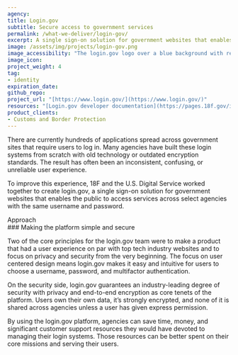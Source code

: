 ```yaml
---
agency:
title: Login.gov
subtitle: Secure access to government services
permalink: /what-we-deliver/login-gov/
excerpt: A single sign-on solution for government websites that enables the public to access services across select agencies with the same username and password.
image: /assets/img/projects/login-gov.png
image_accessibility: "The login.gov logo over a blue background with red and blue circlar lines surrounding the logo"
image_icon: 
project_weight: 4
tag: 
- identity 
expiration_date:
github_repo: 
project_url: "[https://www.login.gov/](https://www.login.gov/)"
resources: "[Login.gov developer documentation](https://pages.18f.gov/identity-dev-docs/)"
product_clients: 
- Customs and Border Protection
---
```


There are currently hundreds of applications spread across government sites that require users to log in. Many agencies have built these login systems from scratch with old technology or outdated encryption standards. The result has often been an inconsistent, confusing, or unreliable user experience.

To improve this experience, 18F and the U.S. Digital Service worked together to create login.gov, a single sign-on solution for government websites that enables the public to access services across select agencies with the same username and password.

<div class="small-caps">Approach</div>
### Making the platform simple and secure

Two of the core principles for the login.gov team were to make a product that had a user experience on par with top tech industry websites and to focus on privacy and security from the very beginning. The focus on user centered design means login.gov makes it easy and intuitive for users to choose a username, password, and multifactor authentication. 

On the security side, login.gov guarantees an industry-leading degree of security with privacy and end-to-end encryption as core tenets of the platform. Users own their own data, it’s strongly encrypted, and none of it is shared across agencies unless a user has given express permission. 

By using the login.gov platform, agencies can save time, money, and significant customer support resources they would have devoted to managing their login systems. Those resources can be better spent on their core missions and serving their users. 
